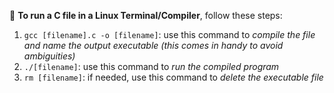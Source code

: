 🚨 **To run a C file in a Linux Terminal/Compiler**, follow these steps:

1) `gcc [filename].c -o [filename]`: use this command to *compile the file and name the output executable (this comes in handy to avoid ambiguities)*
2) `./[filename]`: use this command to *run the compiled program*
3) `rm [filename]`: if needed, use this command to *delete the executable file*
